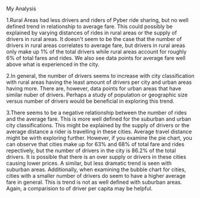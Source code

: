 My Analysis

1.Rural Areas had less drivers and riders of Pyber ride sharing, but no well defined trend in relationship to average fare. 
  This could possibly be explained by varying distances of rides in rural areas or the supply of drivers in rural areas. 
  It doesn't seem to be the case that the number of drivers in rural areas correlates to average fare,
  but drivers in rural areas only make up 1% of the total drivers while rural areas account for roughly 6% of total fares and rides. 
  We also see data points for average fare well above what is experienced in the city.

2.In general, the number of drivers seems to increase with city classification with rural areas having the least amount of drivers per city and urban areas having more.
  There are, however, data points for urban areas that have similar nuber of drivers. 
  Perhaps a study of population or geographic size versus number of drivers would be beneficial in exploring this trend.

3.There seems to be a negative relationship between the number of rides and the average fare. 
  This is more well defined for the suburban and urban city classifications. 
  This might be explained by the supply of drivers or the average distance a rider is travelling in these cities. 
  Average travel distance might be wirth exploring further. 
  However, if you examine the pie chart, you can observe that cities make up for 63% and 68% of total fare and rides repectively, 
  but the number of drivers in the city is 86.2% of the total drivers. 
  It is possible that there is an over supply or drivers in these cities causing lower prices. 
  A similar, but less dramatic trend is seen with suburban areas. 
  Additionally, when examining the bubble chart for cities, cities with a smaller number of drivers do seem to have a higher average fare in general.
  This is trend is not as well defined with suburban areas. 
  Again, a comparision to of driver per capita may be helpful.
